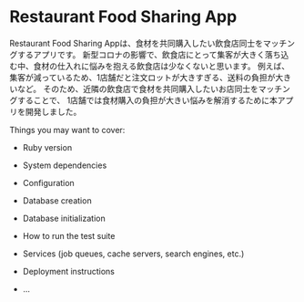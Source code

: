 # Restaurant Food Sharing App

Restaurant Food Sharing Appは、食材を共同購入したい飲食店同士をマッチングするアプリです。
新型コロナの影響で、飲食店にとって集客が大きく落ち込む中、食材の仕入れに悩みを抱える飲食店は少なくないと思います。
例えば、集客が減っているため、1店舗だと注文ロットが大きすぎる、送料の負担が大きいなど。
そのため、近隣の飲食店で食材を共同購入したいお店同士をマッチングすることで、
1店舗では食材購入の負担が大きい悩みを解消するために本アプリを開発しました。

Things you may want to cover:

* Ruby version

* System dependencies

* Configuration

* Database creation

* Database initialization

* How to run the test suite

* Services (job queues, cache servers, search engines, etc.)

* Deployment instructions

* ...
